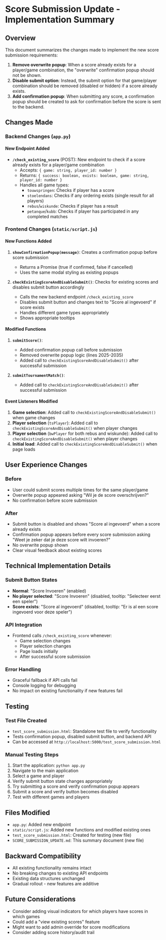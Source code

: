 # Score Submission Update - Implementation Summary

## Overview
This document summarizes the changes made to implement the new score submission requirements:

1. **Remove overwrite popup**: When a score already exists for a player/game combination, the "overwrite" confirmation popup should not be shown.
2. **Disable submit option**: Instead, the submit option for that game/player combination should be removed (disabled or hidden) if a score already exists.
3. **Add confirmation popup**: When submitting any score, a confirmation popup should be created to ask for confirmation before the score is sent to the backend.

## Changes Made

### Backend Changes (`app.py`)

#### New Endpoint Added
- **`/check_existing_score`** (POST): New endpoint to check if a score already exists for a player/game combination
  - Accepts: `{ game: string, player_id: number }`
  - Returns: `{ success: boolean, exists: boolean, game: string, player_id: number }`
  - Handles all game types:
    - `touwspringen`: Checks if player has a score
    - `stoelendans`: Checks if any ordering exists (single result for all players)
    - `rebus`/`wiskunde`: Checks if player has a result
    - `petanque`/`kubb`: Checks if player has participated in any completed matches

### Frontend Changes (`static/script.js`)

#### New Functions Added
1. **`showConfirmationPopup(message)`**: Creates a confirmation popup before score submission
   - Returns a Promise<boolean> (true if confirmed, false if cancelled)
   - Uses the same modal styling as existing popups

2. **`checkExistingScoreAndDisableSubmit()`**: Checks for existing scores and disables submit button accordingly
   - Calls the new backend endpoint `/check_existing_score`
   - Disables submit button and changes text to "Score al ingevoerd" if score exists
   - Handles different game types appropriately
   - Shows appropriate tooltips

#### Modified Functions
1. **`submitScore()`**: 
   - Added confirmation popup call before submission
   - Removed overwrite popup logic (lines 2025-2035)
   - Added call to `checkExistingScoreAndDisableSubmit()` after successful submission

2. **`submitTournamentMatch()`**:
   - Added call to `checkExistingScoreAndDisableSubmit()` after successful submission

#### Event Listeners Modified
1. **Game selection**: Added call to `checkExistingScoreAndDisableSubmit()` when game changes
2. **Player selection** (`tsPlayer`): Added call to `checkExistingScoreAndDisableSubmit()` when player changes
3. **Player selection** (`bwPlayer` for both rebus and wiskunde): Added call to `checkExistingScoreAndDisableSubmit()` when player changes
4. **Initial load**: Added call to `checkExistingScoreAndDisableSubmit()` when page loads

## User Experience Changes

### Before
- User could submit scores multiple times for the same player/game
- Overwrite popup appeared asking "Wil je de score overschrijven?"
- No confirmation before score submission

### After
- Submit button is disabled and shows "Score al ingevoerd" when a score already exists
- Confirmation popup appears before every score submission asking "Weet je zeker dat je deze score wilt invoeren?"
- No overwrite popup shown
- Clear visual feedback about existing scores

## Technical Implementation Details

### Submit Button States
- **Normal**: "Score Invoeren" (enabled)
- **No player selected**: "Score Invoeren" (disabled, tooltip: "Selecteer eerst een speler")
- **Score exists**: "Score al ingevoerd" (disabled, tooltip: "Er is al een score ingevoerd voor deze speler")

### API Integration
- Frontend calls `/check_existing_score` whenever:
  - Game selection changes
  - Player selection changes
  - Page loads initially
  - After successful score submission

### Error Handling
- Graceful fallback if API calls fail
- Console logging for debugging
- No impact on existing functionality if new features fail

## Testing

### Test File Created
- `test_score_submission.html`: Standalone test file to verify functionality
- Tests confirmation popup, disabled submit button, and backend API
- Can be accessed at `http://localhost:5000/test_score_submission.html`

### Manual Testing Steps
1. Start the application: `python app.py`
2. Navigate to the main application
3. Select a game and player
4. Verify submit button state changes appropriately
5. Try submitting a score and verify confirmation popup appears
6. Submit a score and verify button becomes disabled
7. Test with different games and players

## Files Modified
- `app.py`: Added new endpoint
- `static/script.js`: Added new functions and modified existing ones
- `test_score_submission.html`: Created for testing (new file)
- `SCORE_SUBMISSION_UPDATE.md`: This summary document (new file)

## Backward Compatibility
- All existing functionality remains intact
- No breaking changes to existing API endpoints
- Existing data structures unchanged
- Gradual rollout - new features are additive

## Future Considerations
- Consider adding visual indicators for which players have scores in which games
- Could add a "view existing scores" feature
- Might want to add admin override for score modifications
- Consider adding score history/audit trail
